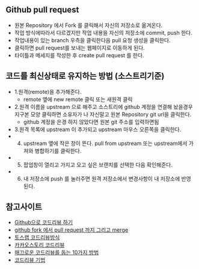 ## Github pull request
- 원본 Repository 에서 Fork 를 클릭해서 자신의 저장소로 옮겨온다.
- 작업 방식에따라서 다르겠지만 작업 내용을 자신의 저장소에 commit, push 한다.
- 작업내용이 있는 branch 우측을 클릭한다음 pull 요청 생성을 클릭한다.
- 클릭하면 pull request를 보내는 웹페이지로 이동하게 된다.
- 타이틀과 메세지를 작성한 후 create pull request 를 한다.


## 코드를 최신상태로 유지하는 방법 (소스트리기준)
- 1.원격(remote)을 추가해준다.
    - remote 옆에 new remote 클릭 또는 새원격 클릭
- 2.원격 이름을 upstream 으로 해주고 소스트리에 github 계정을 연결해 놨을경우 
지구본 모양 클릭하면 소유자가 나 자신말고 원본 Repository  git url을 클릭한다.
    - github 계정을 은경 하지 않았다면 원본 git 주소를 입력하면됨
- 3.원격 목록에 upstream 이 추가되고 upstream 마우스 오른쪽을 클릭한다.
- 4. upstream 옆에 작은 창이 뜬다. pull from upstream 또는 upstream에서 가져와 병합하기를 클릭한다.
- 5. 팝업창이 열리고 가지고 오고 싶은 브랜치를 선택한 다음 확인해준다.
- 6. 내 저장소에 push 를 눌러주면 원격 저장소에서 변경사항이 내 저장소에 반영된다.


## 참고사이트
- [Github으로 코드리뷰 하기](https://github.com/ohgyun/using-github-for-code-reviews)
- [github fork 에서 pull request 까지 그리고 merge](https://medium.com/axisj/github-fork-%EC%97%90%EC%84%9C-pull-request-%EA%B9%8C%EC%A7%80-%EA%B7%B8%EB%A6%AC%EA%B3%A0-merge-a22bdd097283)
- [토스랩 코드리뷰방식](https://tosslab.github.io/codereview/2015/12/18/%EC%BD%94%EB%93%9C%EB%A6%AC%EB%B7%B0-%EC%9D%B4%EB%A0%87%EA%B2%8C-%ED%95%98%EA%B3%A0-%EC%9E%88%EB%8B%A4.html)
- [카카오스토리 코드리뷰](https://tech.kakao.com/2016/02/04/code-review/)
- [매끄로운 코드리뷰를 돕는 10가지 방법](http://www.bloter.net/archives/238819)
- [코드리뷰 기법](http://bcho.tistory.com/276)